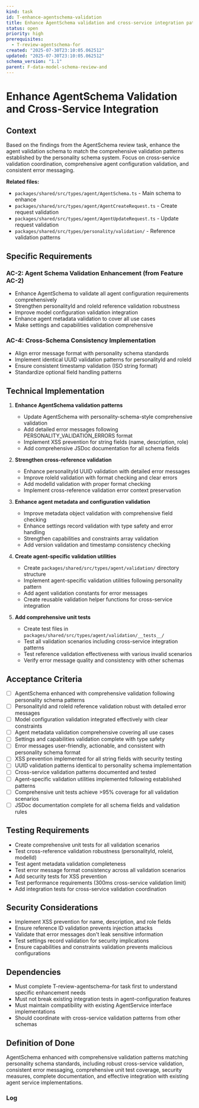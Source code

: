 ```yaml
---
kind: task
id: T-enhance-agentschema-validation
title: Enhance AgentSchema validation and cross-service integration patterns
status: open
priority: high
prerequisites:
  - T-review-agentschema-for
created: "2025-07-30T23:10:05.062512"
updated: "2025-07-30T23:10:05.062512"
schema_version: "1.1"
parent: F-data-model-schema-review-and
---
```


# Enhance AgentSchema Validation and Cross-Service Integration

## Context

Based on the findings from the AgentSchema review task, enhance the agent validation schema to match the comprehensive validation patterns established by the personality schema system. Focus on cross-service validation coordination, comprehensive agent configuration validation, and consistent error messaging.

**Related files:**

- `packages/shared/src/types/agent/AgentSchema.ts` - Main schema to enhance
- `packages/shared/src/types/agent/AgentCreateRequest.ts` - Create request validation
- `packages/shared/src/types/agent/AgentUpdateRequest.ts` - Update request validation
- `packages/shared/src/types/personality/validation/` - Reference validation patterns

## Specific Requirements

### AC-2: Agent Schema Validation Enhancement (from Feature AC-2)

- Enhance AgentSchema to validate all agent configuration requirements comprehensively
- Strengthen personalityId and roleId reference validation robustness
- Improve model configuration validation integration
- Enhance agent metadata validation to cover all use cases
- Make settings and capabilities validation comprehensive

### AC-4: Cross-Schema Consistency Implementation

- Align error message format with personality schema standards
- Implement identical UUID validation patterns for personalityId and roleId
- Ensure consistent timestamp validation (ISO string format)
- Standardize optional field handling patterns

## Technical Implementation

1. **Enhance AgentSchema validation patterns**
   - Update AgentSchema with personality-schema-style comprehensive validation
   - Add detailed error messages following PERSONALITY_VALIDATION_ERRORS format
   - Implement XSS prevention for string fields (name, description, role)
   - Add comprehensive JSDoc documentation for all schema fields

2. **Strengthen cross-reference validation**
   - Enhance personalityId UUID validation with detailed error messages
   - Improve roleId validation with format checking and clear errors
   - Add modelId validation with proper format checking
   - Implement cross-reference validation error context preservation

3. **Enhance agent metadata and configuration validation**
   - Improve metadata object validation with comprehensive field checking
   - Enhance settings record validation with type safety and error handling
   - Strengthen capabilities and constraints array validation
   - Add version validation and timestamp consistency checking

4. **Create agent-specific validation utilities**
   - Create `packages/shared/src/types/agent/validation/` directory structure
   - Implement agent-specific validation utilities following personality pattern
   - Add agent validation constants for error messages
   - Create reusable validation helper functions for cross-service integration

5. **Add comprehensive unit tests**
   - Create test files in `packages/shared/src/types/agent/validation/__tests__/`
   - Test all validation scenarios including cross-service integration patterns
   - Test reference validation effectiveness with various invalid scenarios
   - Verify error message quality and consistency with other schemas

## Acceptance Criteria

- [ ] AgentSchema enhanced with comprehensive validation following personality schema patterns
- [ ] PersonalityId and roleId reference validation robust with detailed error messages
- [ ] Model configuration validation integrated effectively with clear constraints
- [ ] Agent metadata validation comprehensive covering all use cases
- [ ] Settings and capabilities validation complete with type safety
- [ ] Error messages user-friendly, actionable, and consistent with personality schema format
- [ ] XSS prevention implemented for all string fields with security testing
- [ ] UUID validation patterns identical to personality schema implementation
- [ ] Cross-service validation patterns documented and tested
- [ ] Agent-specific validation utilities implemented following established patterns
- [ ] Comprehensive unit tests achieve >95% coverage for all validation scenarios
- [ ] JSDoc documentation complete for all schema fields and validation rules

## Testing Requirements

- Create comprehensive unit tests for all validation scenarios
- Test cross-reference validation robustness (personalityId, roleId, modelId)
- Test agent metadata validation completeness
- Test error message format consistency across all validation scenarios
- Add security tests for XSS prevention
- Test performance requirements (300ms cross-service validation limit)
- Add integration tests for cross-service validation coordination

## Security Considerations

- Implement XSS prevention for name, description, and role fields
- Ensure reference ID validation prevents injection attacks
- Validate that error messages don't leak sensitive information
- Test settings record validation for security implications
- Ensure capabilities and constraints validation prevents malicious configurations

## Dependencies

- Must complete T-review-agentschema-for task first to understand specific enhancement needs
- Must not break existing integration tests in agent-configuration features
- Must maintain compatibility with existing AgentService interface implementations
- Should coordinate with cross-service validation patterns from other schemas

## Definition of Done

AgentSchema enhanced with comprehensive validation patterns matching personality schema standards, including robust cross-service validation, consistent error messaging, comprehensive unit test coverage, security measures, complete documentation, and effective integration with existing agent service implementations.

### Log
